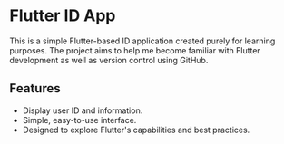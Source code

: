 # Flutter ID App

This is a simple Flutter-based ID application created purely for learning purposes. The project aims to help me become familiar with Flutter development as well as version control using GitHub. 

## Features
- Display user ID and information.
- Simple, easy-to-use interface.
- Designed to explore Flutter's capabilities and best practices.
